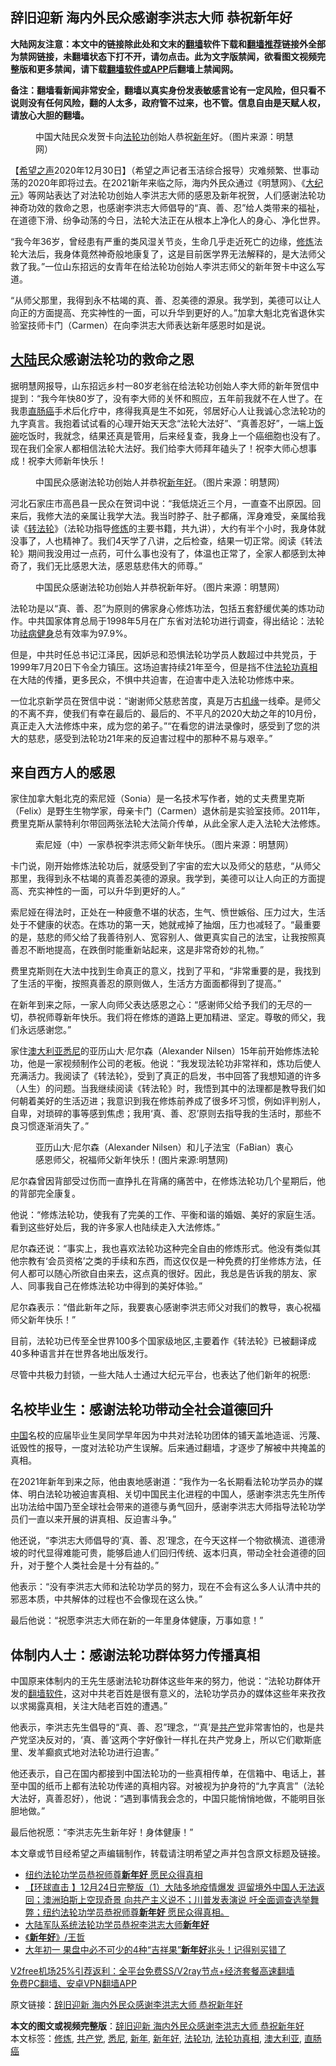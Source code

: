  <h2>辞旧迎新 海内外民众感谢李洪志大师 恭祝新年好</h2> <p class="notice"><b>大陆网友注意：本文中的链接除此处和文末的<a href="https://github.com/bannedbook/fanqiang" >翻墙</a>软件下载和<a href="https://github.com/killgcd/justmysocks/blob/master/README.md">翻墙推荐</a>链接外全部为禁网链接，未翻墙状态下打不开，请勿点击。此为文字版禁闻，欲看图文视频完整版和更多禁闻，请下载<a href="https://github.com/bannedbook/fanqiang">翻墙软件或APP</a>后翻墙上禁闻网。</p><p>备注：翻墙看新闻非常安全，翻墙以真实身份发表敏感言论有一定风险，但只看不说则没有任何风险，翻的人太多，政府管不过来，也不管。信息自由是天赋人权，请放心大胆的翻墙。</b></p>  <div class="entry"> <figure> <p><figcaption>中国大陆民众发贺卡向<a href="https://www.bannedbook.org/bnews/tag/%e6%b3%95%e8%bd%ae%e5%8a%9f/" class="st_tag internal_tag" rel="tag" title="标签 法轮功 下的日志">法轮功</a>创始人恭祝<a href="https://www.bannedbook.org/bnews/tag/%E6%96%B0%E5%B9%B4/" class="st_tag internal_tag" rel="tag" title="标签 新年 下的日志">新年</a>好。（图片来源：明慧网）</figcaption></figure> <p>【<span class='wp_keywordlink_affiliate'><a href="https://www.soundofhope.org" title="希望之声" target="_blank">希望之声</a></span>2020年12月30日】（希望之声记者玉洁综合报导）灾难频繁、世事动荡的2020年即将过去。在2021新年来临之际，海内外民众通过《明慧网》、《<span class='wp_keywordlink_affiliate'><a href="http://www.epochtimes.com/" title="大纪元" target="_blank">大纪元</a></span>》等网站表达了对法轮功创始人李洪志大师的感恩及新年祝贺，人们感谢法轮功神奇功效的救命之恩，也感谢李洪志大师倡导的“真、善、忍”给人类带来的福祉，在道德下滑、纷争动荡的今日，法轮大法正在从根本上净化人的身心、净化世界。</p> <p>“我今年36岁，曾经患有严重的类风湿关节炎，生命几乎走近死亡的边缘，<span class='wp_keywordlink'><a href="https://www.qi-gong.me/" title="气功修炼网" target="_blank">修炼</a></span>法轮大法后，我身体竟然神奇般地康复了，这是目前医学界无法解释的，是大法师父救了我。”一位山东招远的女青年在给法轮功创始人李洪志师父的新年贺卡中这么写道。</p> <p>“从师父那里，我得到永不枯竭的真、善、忍美德的源泉。我学到，美德可以让人向正的方面提高、充实神性的一面，可以升华到更好的人。”加拿大魁北克省退休实验室技师卡门（Carmen）在向李洪志大师表达新年感恩时如是说。</p> <h2><span class='wp_keywordlink_affiliate'><a href="https://www.bannedbook.org/" title="大陆" target="_blank">大陆</a></span>民众感谢法轮功的救命之恩</h2> <p>据明慧网报导，山东招远乡村一80岁老翁在给法轮功创始人李大师的新年贺信中提到：“我今年快80岁了，没有李大师的关怀和照应，五年前我就不在人世了。在我患<a href="https://www.bannedbook.org/bnews/tag/%E7%9B%B4%E8%82%A0%E7%99%8C/" class="st_tag internal_tag" rel="tag" title="标签 直肠癌 下的日志">直肠癌</a>手术后化疗中，疼得我真是生不如死，邻居好心人让我诚心念法轮功的九字真言。我抱着试试看的心理开始天天念“法轮大法好”、“真善忍好”，一端上<span class='wp_keywordlink'><a href="https://www.bannedbook.org/forum11/topic308.html" title="禁片：饭碗是党给的吗？" target="_blank">饭碗</a></span>吃饭时，我就念，结果还真是管用，后来经复查，我身上一个癌细胞也没有了。现在我们全家人都相信法轮大法好。我们给李大师拜年磕头了！祝李大师心想事成！祝李大师新年快乐！</p> <figure><figcaption>中国民众感谢法轮功创始人并恭祝<a href="https://www.bannedbook.org/bnews/tag/%E6%96%B0%E5%B9%B4%E5%A5%BD/" class="st_tag internal_tag" rel="tag" title="标签 新年好 下的日志">新年好</a>。（图片来源：明慧网）</figcaption></figure> <p>河北石家庄市高邑县一民众在贺词中说：“我低烧近三个月，一直查不出原因。回来后，我修大法的亲属让我学大法。我当时脖子、肚子都痛，浑身难受，亲属给我读《<span class='wp_keywordlink'><a href="https://gb.falundafa.org/chigb/zfl.htm" title="《转法轮》" target="_blank">转法轮</a></span>》（法轮功指导<a href="https://www.bannedbook.org/bnews/tag/%e4%bf%ae%e7%82%bc/" class="st_tag internal_tag" rel="tag" title="标签 修炼 下的日志">修炼</a>的主要书籍，共九讲），大约有半个小时，我身体就没事了，人也精神了。我们4天学了八讲，之后检查，结果一切正常。阅读《转法轮》期间我没用过一点药，可什么事也没有了，体温也正常了，全家人都感到太神奇了，我们无比感恩大法，感恩慈悲伟大的师尊。”</p> <figure><figcaption>中国民众感谢法轮功创始人并恭祝新年好。（图片来源：明慧网）</figcaption></figure> <p>法轮功是以“真、善、忍”为原则的佛家身心修炼功法，包括五套舒缓优美的炼功动作。中共国家体育总局于1998年5月在广东省对法轮功进行调查，得出结论：法轮功<span class='wp_keywordlink'><a href="https://www.bannedbook.org/forum3/topic52.html" title="电子书：法轮功祛病健身效果调查报告" target="_blank">祛病健身</a></span>总有效率为97.9%。</p> <p>但是，中共时任总书记江泽民，因妒忌和恐惧法轮功学员人数超过中共党员，于1999年7月20日下令全力镇压。这场迫害持续21年至今，但是挡不住<a href="https://www.bannedbook.org/bnews/tag/%e6%b3%95%e8%bd%ae%e5%8a%9f%e7%9c%9f%e7%9b%b8/" class="st_tag internal_tag" rel="tag" title="标签 法轮功真相 下的日志">法轮功真相</a>在大陆的传播，更多民众，不惧中共迫害，在迫害中走入法轮功修炼中来。</p>  <p>一位北京新学员在贺信中说：“谢谢师父慈悲苦度，真是万古<span class='wp_keywordlink'><a href="https://www.bannedbook.org/forum11/topic248.html" title="禁片：情为何物？生死相许？自由电影《机缘》下载、在线观看" target="_blank">机缘</a></span>一线牵。是师父的不离不弃，使我们有幸在最后的、最后的、不平凡的2020大劫之年的10月份，真正走入大法修炼中来，成为您的弟子。”“在看您的讲法录像时，感受到了您的洪大的慈悲，感受到法轮功21年来的反迫害过程中的那种不易与艰辛。”</p> <h2>来自西方人的感恩</h2> <p>家住加拿大魁北克的索尼娅（Sonia）是一名技术写作者，她的丈夫费里克斯（Felix）是野生生物学家，母亲卡门（Carmen）退休前是实验室技师。2011年，费里克斯从蒙特利尔带回两张法轮大法简介传单，从此全家人走入法轮大法修炼。</p> <figure><figcaption>索尼娅（中）一家恭祝李洪志师父新年快乐。（图片来源：明慧网）</figcaption></figure> <p>卡门说，刚开始修炼法轮功后，就感受到了宇宙的宏大以及师父的慈悲，“从师父那里，我得到永不枯竭的真善忍美德的源泉。我学到，美德可以让人向正的方面提高、充实神性的一面，可以升华到更好的人。”</p> <p>索尼娅在得法时，正处在一种疲惫不堪的状态，生气、愤世嫉俗、压力过大，生活处于不健康的状态。在炼功的第一天，她就戒掉了抽烟，压力也减轻了。“最重要的是，慈悲的师父给了我善待别人、宽容别人、做更真实自己的法宝，让我按照真善忍不断地提高，在跌倒时能重新站起来，这是非常奇妙的礼物。”</p> <p>费里克斯则在大法中找到生命真正的意义，找到了平和，“非常重要的是，我找到了生活的平衡，按照真善忍的原则做人，生活方方面面都得到了提高。”</p> <p>在新年到来之际，一家人向师父表达感恩之心：“感谢师父给予我们的无尽的一切，恭祝师尊新年快乐。我们将在修炼的道路上更加精进、坚定。尊敬的师父，我们永远感谢您。”</p> <p>家住<a href="https://www.bannedbook.org/bnews/tag/%e6%be%b3%e5%a4%a7%e5%88%a9%e4%ba%9a/" class="st_tag internal_tag" rel="tag" title="标签 澳大利亚 下的日志">澳大利亚</a><a href="https://www.bannedbook.org/bnews/tag/%e6%82%89%e5%b0%bc/" class="st_tag internal_tag" rel="tag" title="标签 悉尼 下的日志">悉尼</a>的亚历山大·尼尔森（Alexander Nilsen）15年前开始修炼法轮功，他是一家视频制作公司的老板。他说：“我发现法轮功非常祥和，炼功后使人充满活力。我阅读了《转法轮》，受到了真正的启发，书中回答了我想知道的许多（人生）的问题。当我继续阅读《转法轮》时，我悟到其中的法理都是教导我们如何朝着美好的生活迈进；我意识到我在修炼前养成了很多坏习惯，例如评判别人，自卑，对琐碎的事等感到焦虑；我用‘真、善、忍’原则去指导我的生活时，那些不良习惯逐渐消失了。”</p>  <figure><figcaption>亚历山大·尼尔森（Alexander Nilsen）和儿子法宝（FaBian）衷心感恩师父，祝福师父新年快乐！(图片来源:明慧网)</figcaption></figure> <p>尼尔森曾因背部受过伤而一直挣扎在背痛的痛苦中，在修炼法轮功几个星期后，他的背部完全康复。</p> <p>他说：“修炼法轮功，使我有了完美的工作、平衡和谐的婚姻、美好的家庭生活。看到这些好处后，我的许多家人也陆续走入大法修炼。”</p> <p>尼尔森还说：“事实上，我也喜欢法轮功这种完全自由的修炼形式。他没有类似其他宗教有‘会员资格’之类的手续和东西，而这仅仅是一种免费的打坐修炼方法，任何人都可以随心所欲自由来去，这点真的很好。因此，我总是告诉我的朋友、家人、同事我自己在修炼法轮功中得到的美好体验。”</p> <p>尼尔森表示：“借此新年之际，我要衷心感谢李洪志师父对我们的教导，衷心祝福师父新年快乐！”</p> <p>目前，法轮功已传至全世界100多个国家级地区,主要着作《转法轮》已被翻译成40多种语言并在世界各地出版发行。</p> <p>尽管中共极力封锁，一些大陆人士通过大纪元平台，也表达了他们新年的祝愿:</p> <h2>名校毕业生：感谢法轮功带动全社会道德回升</h2> <p><span class='wp_keywordlink_affiliate'><a href="https://www.bannedbook.org/" title="中国" target="_blank">中国</a></span>名校的应届毕业生吴同学早年因为中共对法轮功团体的铺天盖地造谣、污蔑、诋毁性的报导，一度对法轮功产生误解。后来通过翻墙，才逐步了解被中共掩盖的真相。</p>  <p>在2021年新年到来之际，他由衷地感谢道：“我作为一名长期看法轮功学员办的媒体、明白法轮功被迫害真相、关切中国民主化进程的中国人，感谢李洪志先生所传出功法给中国乃至全球社会带来的道德与勇气回升，感谢李洪志大师指导法轮功学员们一直以来开展的讲真相、反迫害斗争。”</p> <p>他还说，“李洪志大师倡导的‘真、善、忍’理念，在今天这样一个物欲横流、道德滑坡的时代显得难能可贵，能够启迪人们回归传统、返本归真，带动全社会道德的回升，对于整个人类社会是十分有益的。”</p> <p>他表示：“没有李洪志大师和法轮功学员的努力，现在不会有这么多人认清中共的邪恶本质，中共解体的过程也不会像现在这么快。”</p> <p>最后他说：“祝愿李洪志大师在新的一年里身体健康，万事如意！”</p> <h2>体制内人士：感谢法轮功群体努力传播真相</h2> <p>中国原来体制内的王先生感谢法轮功群体这些年来的努力，他说：“法轮功群体开发的<span class='wp_keywordlink'><a href="https://www.bannedbook.org/forum23/" title="翻墙软件下载 如何翻墙 翻墙网站" target="_blank">翻墙软件</a></span>，这对中共老百姓是很有意义的，法轮功学员办的媒体这些年来孜孜以求揭露真相，关注大陆老百姓的遭遇。”</p> <p>他表示，李洪志先生倡导的“真、善、忍”理念，“‘真’是<a href="https://www.bannedbook.org/bnews/tag/%e5%85%b1%e4%ba%a7%e5%85%9a/" class="st_tag internal_tag" rel="tag" title="标签 共产党 下的日志">共产党</a>非常害怕的，也是共产党坚决反对的，‘真、善’这两个字好像针一样扎在共产党身上，所以它们歇斯底里、发羊癫疯式地对法轮功进行迫害。”</p> <p>他还表示，自己在国内都接到中国法轮功的一些真相传单，在信箱中、电话上，甚至中国的纸币上都有法轮功传递的真相内容。对被视为护身符的“九字真言”（法轮大法好，真善忍好），他说：“遇到事情我会念的，中国只能悄悄地做，不能明目张胆地做。”</p>  <p>最后他祝愿：“李洪志先生新年好！身体健康！”</p> <p>本文章或节目经希望之声编辑制作，转载请注明希望之声并包含原文标题及链接。</p> <ul class='op-related-articles' title='相关阅读'> <li><a href='https://www.bannedbook.org/bnews/taiwannews/20201225/1454642.html' target='_blank'>纽约法轮功学员恭祝师尊<b>新年好</b> 愿民众得真相</a></li> <li><a href='https://www.bannedbook.org/bnews/bannedvideo/20201224/1454330.html' target='_blank'>【环球直击 】12月24日完整版（1）大陆多地疫情爆发 逗留境外中国人无法返回；澳洲珀斯上空现奇景 向共产主义说不；川普发表演说 吁全面调查选举舞弊；纽约法轮功学员恭祝师尊<b>新年好</b> 愿民众得真相。</a></li> <li><a href='https://www.bannedbook.org/bnews/cbnews/20200125/1264968.html' target='_blank'>大陆军队系统法轮功学员恭祝李洪志大师<b>新年好</b></a></li> <li><a href='https://www.bannedbook.org/bnews/baitai/20200102/1251793.html' target='_blank'>《<b>新年好</b>》/王哲</a></li> <li><a href='https://www.bannedbook.org/bnews/funmedia/20191230/1250086.html' target='_blank'>大年初一 果盘中必不可少的4种“吉祥果”<b>新年好</b>兆头！记得别买错了</a></li> </ul> <p class="texttj"> <a href="https://github.com/bannedbook/fanqiang/wiki/V2ray%E6%9C%BA%E5%9C%BA" target="_blank">V2free机场25%引荐返利：全平台免费SS/V2ray节点+经济套餐高速翻墙</a><br/> <a href="https://github.com/bannedbook/fanqiang/wiki/%E7%A6%81%E9%97%BB%E7%BD%91%E5%AE%89%E5%8D%93%E7%BF%BB%E5%A2%99%E6%96%B0%E9%97%BBAPP" target="_blank">免费PC翻墙、安卓VPN翻墙APP</a></p><p>原文链接：<a class="src_link"  href="https://www.soundofhope.org/post/458903" target="_blank">辞旧迎新 海内外民众感谢李洪志大师 恭祝新年好</a></p><a name='sharetosocial'></a>       <div><b>本文的图文或视频完整版</b>：<a href='https://www.bannedbook.org/bnews/comments/20201231/1458374.html'>辞旧迎新 海内外民众感谢李洪志大师 恭祝新年好</a></div>  </div><!--END ENTRY--> <div class="postfooter"> <div>本文标签：<a href="https://www.bannedbook.org/bnews/tag/%e4%bf%ae%e7%82%bc/" rel="tag">修炼</a>, <a href="https://www.bannedbook.org/bnews/tag/%e5%85%b1%e4%ba%a7%e5%85%9a/" rel="tag">共产党</a>, <a href="https://www.bannedbook.org/bnews/tag/%e6%82%89%e5%b0%bc/" rel="tag">悉尼</a>, <a href="https://www.bannedbook.org/bnews/tag/%E6%96%B0%E5%B9%B4/" rel="tag">新年</a>, <a href="https://www.bannedbook.org/bnews/tag/%E6%96%B0%E5%B9%B4%E5%A5%BD/" rel="tag">新年好</a>, <a href="https://www.bannedbook.org/bnews/tag/%e6%b3%95%e8%bd%ae%e5%8a%9f/" rel="tag">法轮功</a>, <a href="https://www.bannedbook.org/bnews/tag/%e6%b3%95%e8%bd%ae%e5%8a%9f%e7%9c%9f%e7%9b%b8/" rel="tag">法轮功真相</a>, <a href="https://www.bannedbook.org/bnews/tag/%e6%be%b3%e5%a4%a7%e5%88%a9%e4%ba%9a/" rel="tag">澳大利亚</a>, <a href="https://www.bannedbook.org/bnews/tag/%E7%9B%B4%E8%82%A0%E7%99%8C/" rel="tag">直肠癌</a></div>  </div><!--END POSTFOOTER--> 
